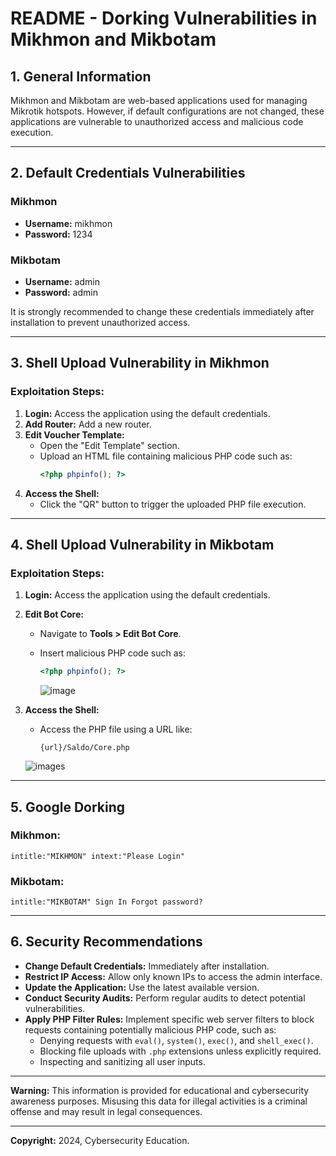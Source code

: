 # README - Dorking Vulnerabilities in Mikhmon and Mikbotam

## **1. General Information**
Mikhmon and Mikbotam are web-based applications used for managing Mikrotik hotspots. However, if default configurations are not changed, these applications are vulnerable to unauthorized access and malicious code execution.

---

## **2. Default Credentials Vulnerabilities**
### Mikhmon
- **Username:** mikhmon  
- **Password:** 1234  

### Mikbotam
- **Username:** admin  
- **Password:** admin  

It is strongly recommended to change these credentials immediately after installation to prevent unauthorized access.

---

## **3. Shell Upload Vulnerability in Mikhmon**
### **Exploitation Steps:**
1. **Login:** Access the application using the default credentials.
2. **Add Router:** Add a new router.
3. **Edit Voucher Template:**
   - Open the "Edit Template" section.
   - Upload an HTML file containing malicious PHP code such as:
     ```php
     <?php phpinfo(); ?>
     ```
4. **Access the Shell:**
   - Click the "QR" button to trigger the uploaded PHP file execution.

---

## **4. Shell Upload Vulnerability in Mikbotam**
### **Exploitation Steps:**
1. **Login:** Access the application using the default credentials.
2. **Edit Bot Core:**
   - Navigate to **Tools > Edit Bot Core**.
   - Insert malicious PHP code such as:
     ```php
     <?php phpinfo(); ?>
     ```
     
     ![image](https://github.com/user-attachments/assets/8a0df024-896c-4d3c-be1a-04f2758cf30a)

3. **Access the Shell:**
   - Access the PHP file using a URL like:
     ```
     {url}/Saldo/Core.php
     ```
    
    ![images](https://github.com/user-attachments/assets/b1b87686-7870-4214-b5ca-9987e4a0c842)

---

## **5. Google Dorking**
### **Mikhmon:**
```
intitle:"MIKHMON" intext:"Please Login"
```

### **Mikbotam:**
```
intitle:"MIKBOTAM" Sign In Forgot password?
```

---

## **6. Security Recommendations**
- **Change Default Credentials:** Immediately after installation.
- **Restrict IP Access:** Allow only known IPs to access the admin interface.
- **Update the Application:** Use the latest available version.
- **Conduct Security Audits:** Perform regular audits to detect potential vulnerabilities.
- **Apply PHP Filter Rules:** Implement specific web server filters to block requests containing potentially malicious PHP code, such as:
  - Denying requests with `eval()`, `system()`, `exec()`, and `shell_exec()`.
  - Blocking file uploads with `.php` extensions unless explicitly required.
  - Inspecting and sanitizing all user inputs.

---

**Warning:** This information is provided for educational and cybersecurity awareness purposes. Misusing this data for illegal activities is a criminal offense and may result in legal consequences.

---

**Copyright:** 2024, Cybersecurity Education.

